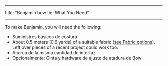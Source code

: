 - - -
title: "Benjamin bow tie: What You Need"
- - -

To make Benjamin, you will need the following:

- Suministros básicos de costura
- About 0.5 meters (0.6 yards) of a suitable fabric ([see Fabric options](/docs/patterns/benjamin/fabric/)). Left over pieces of a recent project could work too.
- Acerca de la misma cantidad de interfaz
- Opcionalmente: Cinta y hardware de ajuste de atadura de Bow
